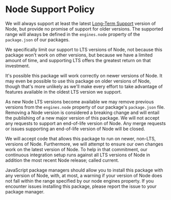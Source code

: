 # Node Support Policy

We will always support at least the latest [Long-Term Support](https://github.com/nodejs/Release) version of Node, but
provide no promise of support for older versions.
The supported range will always be defined in the `engines.node` property of the `package.json` of our packages.

We specifically limit our support to LTS versions of Node, not because this package won't work on other versions, but
because we have a limited amount of time, and supporting LTS offers the greatest return on that investment.

It's possible this package will work correctly on newer versions of Node.
It may even be possible to use this package on older versions of Node, though that's more unlikely as we'll make every
effort to take advantage of features available in the oldest LTS version we support.

As new Node LTS versions become available we may remove previous versions from the `engines.node` property of our
package's `package.json` file.
Removing a Node version is considered a breaking change and will entail the publishing of a new major version of this
package.
We will not accept any requests to support an end-of-life version of Node.
Any merge requests or issues supporting an end-of-life version of Node will be closed.

We will accept code that allows this package to run on newer, non-LTS, versions of Node.
Furthermore, we will attempt to ensure our own changes work on the latest version of Node.
To help in that commitment, our continuous integration setup runs against all LTS versions of Node in addition the most
recent Node release; called current.

JavaScript package managers should allow you to install this package with any version of Node, with, at most, a warning
if your version of Node does not fall within the range specified by our node engines property.
If you encounter issues installing this package, please report the issue to your package manager.
